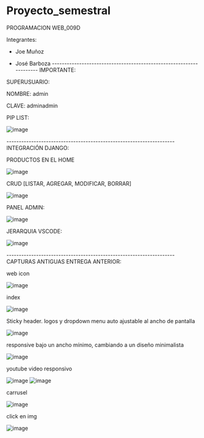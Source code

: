 # Proyecto_semestral

PROGRAMACION WEB_009D

Integrantes: 

- Joe Muñoz

- José Barboza
-------------------------------------------------------------------- IMPORTANTE:

SUPERUSUARIO: 

NOMBRE: admin

CLAVE: adminadmin


PIP LIST:

![image](https://user-images.githubusercontent.com/101838235/174095616-70f4222e-31c4-474c-8a0f-4a822fa262aa.png)


-------------------------------------------------------------------- INTEGRACIÓN DJANGO:

PRODUCTOS EN EL HOME

![image](https://user-images.githubusercontent.com/101838235/173993254-17ad3174-d73e-492f-a5ef-c7349840f2e6.png)

CRUD [LISTAR, AGREGAR, MODIFICAR, BORRAR]

![image](https://user-images.githubusercontent.com/101838235/173993370-1ac3dcc4-a360-4be1-8651-4b6bb13ee001.png)

PANEL ADMIN:

![image](https://user-images.githubusercontent.com/101838235/173993456-9d93540c-d45d-4887-be6b-e0212a77cd0e.png)

JERARQUIA VSCODE:

![image](https://user-images.githubusercontent.com/101838235/173993674-0e177d54-03ed-4f56-a13d-c64c2816c502.png)



-------------------------------------------------------------------- CAPTURAS ANTIGUAS ENTREGA ANTERIOR:

web icon

![image](https://user-images.githubusercontent.com/101838235/163073672-ef92f21a-14b3-4932-aa5f-b8060a407d9f.png)


index

![image](https://user-images.githubusercontent.com/101838235/163073506-9c77ee64-f770-4cb1-83fd-8066cd0800d6.png)


Sticky header. logos y dropdown menu auto ajustable al ancho de pantalla

![image](https://user-images.githubusercontent.com/101838235/163073168-e2367a05-34bd-4b8a-92e5-453b46c043d3.png)


responsive bajo un ancho mínimo, cambiando a un diseño minimalista

![image](https://user-images.githubusercontent.com/101838235/163073425-dd6a82b9-18a4-415c-b60e-3ec1baf15726.png)


youtube video responsivo

![image](https://user-images.githubusercontent.com/101838235/163073571-e55e96ee-c2ba-4e37-b1c7-75804db5aaae.png)
![image](https://user-images.githubusercontent.com/101838235/163073602-d2616372-801c-490c-8ee2-0a7031bdf7f7.png)


carrusel

![image](https://user-images.githubusercontent.com/101838235/163073760-e71e8142-aa37-4a24-92b1-2652d2d9d67f.png)


click en img

![image](https://user-images.githubusercontent.com/101838235/163073785-9cc7e1cf-77da-4b79-b5f9-332a35dd8e7a.png)
